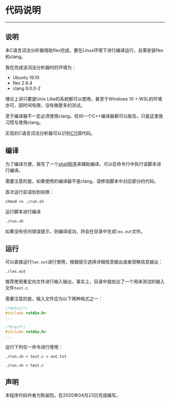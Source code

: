 # 代码说明

---

## 说明

本C语言词法分析器借助flex完成，要在Linux环境下进行编译运行，且需安装flex和clang。

我在完成该词法分析器时的环境为：

* Ubuntu 19.10
* flex 2.6.4
* clang 9.0.0-2

理论上讲只要是Unix Like的系统都可以使用，甚至于Windows 10 + WSL的环境亦可，因时间有限，没有做更多的测试。

至于编译器不一定必须使用clang，任何一个C++编译器都可以胜任，只是这里我习惯与使用clang。

实现的C语言词法分析器可以识别[C11](https://zh.cppreference.com/w/c/keyword)源代码。

## 编译

为了编译方便，我写了一个[shell程序](./run.sh)来辅助编译，可以在命令行中执行该脚本进行编译。

需要注意的是，如果使用的编译器不是clang，请修改脚本中对应部分的代码。

首次运行前请给到权限：

```shell
chmod +x ./run.sh
```

运行脚本进行编译

```shell
./run.sh
```

如果没有任何错误提示，则编译成功，将会在目录中生成`lex.out`文件。

## 运行

可以直接运行`lex.out`进行使用，根据提示选择详细信息输出或者简略信息输出：

```shell
./lex.out
```

推荐使用重定向文件进行输入输出，事实上，目录中就给出了一个用来测试的输入文件`test.c`.

需要注意的是，输入文件应为以下两种格式之一：

```C
/*detail*/
#include <stdio.h>
...
```

```C
/*breif*/
#include <stdio.h>
...
```

运行下列任一命令进行使用：

```shell
./run.sh < test.c > out.txt
```

```shell
./run.sh < test.c
```

## 声明

本程序代码作者为陈留阳，在2020年04月23日完成编写。

